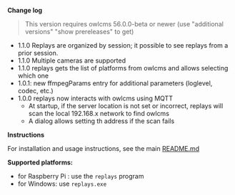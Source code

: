**Change log**

> This version requires owlcms 56.0.0-beta or newer (use "additional versions" "show prereleases" to get)

- 1.1.0 Replays are organized by session; it possible to see replays from a prior session.
- 1.1.0 Multiple cameras are supported
- 1.1.0 replays gets the list of platforms from owlcms and allows selecting which one
- 1.0.1: new ffmpegParams entry for additional parameters (loglevel, codec, etc.)
- 1.0.0 replays now interacts with owlcms using MQTT
  - At startup, if the server location is not set or incorrect, replays will scan the local 192.168.x network to find owlcms
  - A dialog allows setting th address if the scan fails


**Instructions**

For installation and usage instructions, see the main [README.md](https://github.com/owlcms/replays/blob/main/README.md) 

**Supported platforms:**

- for Raspberry Pi : use the `replays` program
- for Windows: use `replays.exe`
